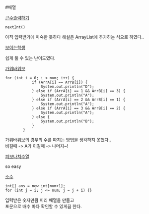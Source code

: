 #배열

[큰수출력하기](큰수출력하기.java)
```
nextInt()
```
아직 입력받기에 미숙한 듯하다
해설은 ArrayList에 추가하는 식으로 하였다..

[보이는학생](보이는학생.java)

쉽게 풀 수 있는 난이도였다.

[가위바위보](가위바위보.java)
```
for (int i = 0; i < num; i++) {
            if (ArrA[i] == ArrB[i]) {
                System.out.println("D");
            } else if (ArrA[i] == 1 && ArrB[i] == 3) {
                System.out.println("A");
            } else if (ArrA[i] == 2 && ArrB[i] == 1) {
                System.out.println("A");
            } else if (ArrA[i] == 3 && ArrB[i] == 2) {
                System.out.println("A");
            } else {
                System.out.println("B");
            }
        }
```
가위바위보의 경우의 수를 따지는 방법을 생각하지 못했다..\
비길때 -> A가 이길때 -> 나머지~!

[피보나치수열](피보나치수열.java)

so easy

[소수](소수.java)
```
int[] ans = new int[num+1];
for (int j = i; j <= num; j = j + i) {}
```
입력받은 숫자만큼 미리 배열을 만들고\
포문으로 배수 마다 확인할 수 있게끔 한다.
